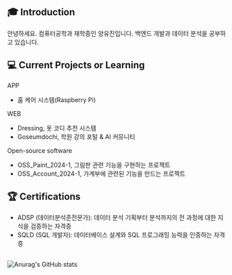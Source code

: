 ## 🎓 Introduction
안녕하세요.
컴퓨터공학과 재학중인 양유진입니다.
백엔드 개발과 데이터 분석을 공부하고 있습니다.

## 💻 Current Projects or Learning
APP
- 홈 케어 시스템(Raspberry Pi)

WEB
- Dressing, 옷 코디 추천 시스템
- Goseumdochi, 학원 강의 포털 & AI 커뮤니티

Open-source software
- OSS_Paint_2024-1, 그림판 관련 기능을 구현하는 프로젝트
- OSS_Account_2024-1, 가계부에 관련된 기능을 만드는 프로젝트
  
## 🏆 Certifications
- ADSP (데이터분석준전문가): 데이터 분석 기획부터 분석까지의 전 과정에 대한 지식을 검증하는 자격증
- SQLD (SQL 개발자): 데이터베이스 설계와 SQL 프로그래밍 능력을 인증하는 자격증

##

![Anurag's GitHub stats](https://github-readme-stats.vercel.app/api?username=yujin1875&show_icons=true&theme=radical)

